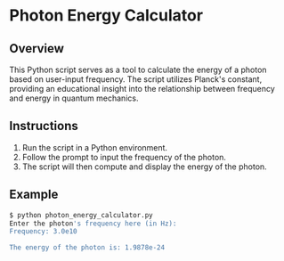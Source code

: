 # Photon Energy Calculator

## Overview

This Python script serves as a tool to calculate the energy of a photon based on user-input frequency. The script utilizes Planck's constant, providing an educational insight into the relationship between frequency and energy in quantum mechanics.

## Instructions

1. Run the script in a Python environment.
2. Follow the prompt to input the frequency of the photon.
3. The script will then compute and display the energy of the photon.

## Example

```bash
$ python photon_energy_calculator.py
Enter the photon's frequency here (in Hz):
Frequency: 3.0e10

The energy of the photon is: 1.9878e-24
